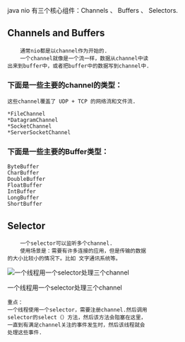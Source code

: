 java nio 有三个核心组件：Channels 、 Buffers 、 Selectors.

## Channels and Buffers

```
    通常nio都是以channel作为开始的.
    一个channel就像是一个流一样，数据从channel中读
出来到buffer中，或者把buffer中的数据写到channel中.

```

### 下面是一些主要的channel的类型：

    这些channel覆盖了 UDP + TCP 的网络流和文件流.

    *FileChannel
    *DatagramChannel
    *SocketChannel
    *ServerSocketChannel
    

### 下面是一些主要的Buffer类型：

    ByteBuffer
    CharBuffer
    DoubleBuffer
    FloatBuffer
    IntBuffer
    LongBuffer
    ShortBuffer

## Selector

```
    一个selector可以监听多个channel.
    使用场景是：需要有许多连接的应用，但是传输的数据
的大小比较小的情况下。比如 文字通讯系统等。
``` 

![一个线程用一个selector处理三个channel](http://tutorials.jenkov.com/images/java-nio/overview-selectors.png)

一个线程用一个selector处理三个channel



```
重点：
一个线程使用一个selector，需要注册channel.然后调用
selector的select（）方法，然后该方法会阻塞在这里，
一直到有满足channel关注的事件发生时，然后该线程就会
处理这些事件.
``` 
